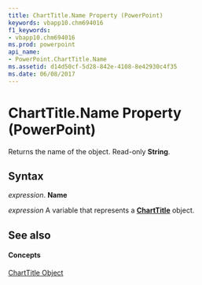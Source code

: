 ```yaml
---
title: ChartTitle.Name Property (PowerPoint)
keywords: vbapp10.chm694016
f1_keywords:
- vbapp10.chm694016
ms.prod: powerpoint
api_name:
- PowerPoint.ChartTitle.Name
ms.assetid: d14d50cf-5d28-842e-4108-8e42930c4f35
ms.date: 06/08/2017
---
```



# ChartTitle.Name Property (PowerPoint)

Returns the name of the object. Read-only  **String**.


## Syntax

 _expression_. **Name**

 _expression_ A variable that represents a **[ChartTitle](charttitle-object-powerpoint.md)** object.


## See also


#### Concepts


[ChartTitle Object](charttitle-object-powerpoint.md)

